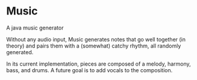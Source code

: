 # Music
A java music generator

Without any audio input, Music generates notes that go well together (in theory) and pairs them with a (somewhat) catchy rhythm, all randomly generated.

In its current implementation, pieces are composed of a melody, harmony, bass, and drums. A future goal is to add vocals to the composition.

